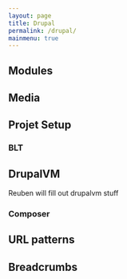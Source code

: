 ```yaml
---
layout: page
title: Drupal
permalink: /drupal/
mainmenu: true
---
```


## Modules


## Media


## Projet Setup

### BLT

## DrupalVM

Reuben will fill out drupalvm stuff

### Composer

## URL patterns

## Breadcrumbs

